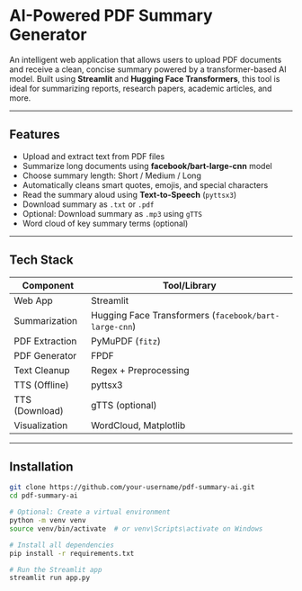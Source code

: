 #  AI-Powered PDF Summary Generator

An intelligent web application that allows users to upload PDF documents and receive a clean, concise summary powered by a transformer-based AI model. Built using **Streamlit** and **Hugging Face Transformers**, this tool is ideal for summarizing reports, research papers, academic articles, and more.

---

##  Features

-  Upload and extract text from PDF files  
-  Summarize long documents using **facebook/bart-large-cnn** model  
-  Choose summary length: Short / Medium / Long  
-  Automatically cleans smart quotes, emojis, and special characters  
-  Read the summary aloud using **Text-to-Speech** (`pyttsx3`)  
-  Download summary as `.txt` or `.pdf`  
-  Optional: Download summary as `.mp3` using `gTTS`  
-  Word cloud of key summary terms (optional)

---

##  Tech Stack

| Component         | Tool/Library           |
|------------------|------------------------|
| Web App          | Streamlit              |
| Summarization    | Hugging Face Transformers (`facebook/bart-large-cnn`)  
| PDF Extraction   | PyMuPDF (`fitz`)       |
| PDF Generator    | FPDF                   |
| Text Cleanup     | Regex + Preprocessing  |
| TTS (Offline)    | pyttsx3                |
| TTS (Download)   | gTTS (optional)        |
| Visualization    | WordCloud, Matplotlib  |

---

##  Installation

```bash
git clone https://github.com/your-username/pdf-summary-ai.git
cd pdf-summary-ai

# Optional: Create a virtual environment
python -m venv venv
source venv/bin/activate  # or venv\Scripts\activate on Windows

# Install all dependencies
pip install -r requirements.txt

# Run the Streamlit app
streamlit run app.py
